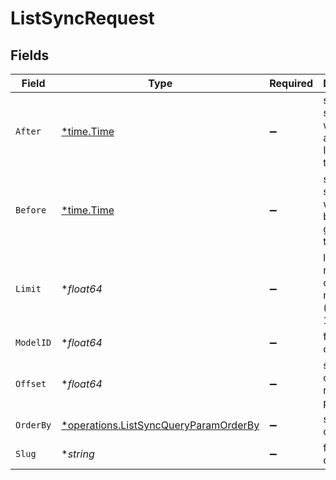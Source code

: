 # ListSyncRequest


## Fields

| Field                                                                                                | Type                                                                                                 | Required                                                                                             | Description                                                                                          |
| ---------------------------------------------------------------------------------------------------- | ---------------------------------------------------------------------------------------------------- | ---------------------------------------------------------------------------------------------------- | ---------------------------------------------------------------------------------------------------- |
| `After`                                                                                              | [*time.Time](https://pkg.go.dev/time#Time)                                                           | :heavy_minus_sign:                                                                                   | select syncs that were run after given ISO timestamp                                                 |
| `Before`                                                                                             | [*time.Time](https://pkg.go.dev/time#Time)                                                           | :heavy_minus_sign:                                                                                   | select syncs that were run before given ISO timestamp                                                |
| `Limit`                                                                                              | **float64*                                                                                           | :heavy_minus_sign:                                                                                   | limit the number of objects returned (default is 100)                                                |
| `ModelID`                                                                                            | **float64*                                                                                           | :heavy_minus_sign:                                                                                   | filter based on modelId                                                                              |
| `Offset`                                                                                             | **float64*                                                                                           | :heavy_minus_sign:                                                                                   | set the offset on results (for pagination)                                                           |
| `OrderBy`                                                                                            | [*operations.ListSyncQueryParamOrderBy](../../../pkg/models/operations/listsyncqueryparamorderby.md) | :heavy_minus_sign:                                                                                   | specify the order                                                                                    |
| `Slug`                                                                                               | **string*                                                                                            | :heavy_minus_sign:                                                                                   | filter based on slug                                                                                 |